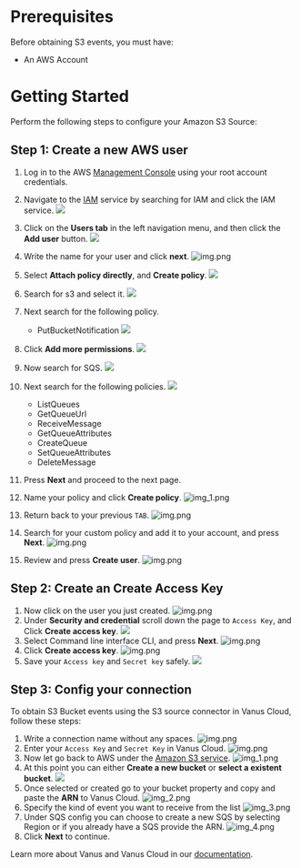 # Prerequisites

Before obtaining S3 events, you must have:
- An AWS Account


# Getting Started

Perform the following steps to configure your Amazon S3 Source:

## Step 1: Create a new AWS user

1. Log in to the AWS [Management Console](https://aws.amazon.com) using your root account credentials.
2. Navigate to the [IAM](https://console.aws.amazon.com/iam/) service by searching for IAM and click the IAM service.
   ![](images/1.png)
3. Click on the **Users tab** in the left navigation menu, and then click the **Add user** button.
   ![](images/2.png)
4. Write the name for your user and click **next**.
   ![img.png](images/3.png)
5. Select **Attach policy directly**, and **Create policy**.
   ![](images/4.png)
6. Search for s3 and select it.
![](images/5.png)   
7. Next search for the following policy. 
   - PutBucketNotification
   ![](images/6.png)
8. Click **Add more permissions**.
![](images/7.png)
9. Now search for SQS.
![](images/8.png)
10. Next search for the following policies.
![](images/9.png)
    - ListQueues
    - GetQueueUrl
    - ReceiveMessage
    - GetQueueAttributes
    - CreateQueue
    - SetQueueAttributes
    - DeleteMessage
11. Press **Next** and proceed to the next page.

12. Name your policy and click **Create policy**. 
   ![img_1.png](images/10.png)
13. Return back to your previous `TAB`.
    ![img.png](images/11.png)
14. Search for your custom policy and add it to your account, and press **Next**.
    ![img.png](images/12.png)
15. Review and press **Create user**.
    ![img.png](images/13.png)


## Step 2: Create an Create Access Key
1. Now click on the user you just created.
   ![img.png](images/14.png)
2. Under **Security and credential** scroll down the page to `Access Key`, and Click **Create access key**.
   ![](images/15.png)
3. Select Command line interface CLI, and press **Next**.
   ![img.png](images/16.png)
4. Click **Create access key**.
   ![img.png](images/17.png)
5. Save your `Access key` and `Secret key` safely.
   ![](images/18.png)

## Step 3: Config your connection

To obtain S3 Bucket events using the S3 source connector in Vanus Cloud, follow these steps:


1. Write a connection name without any spaces.
   ![img.png](images/19.png)
2. Enter your `Access Key` and `Secret Key` in Vanus Cloud.
   ![img.png](images/20.png)
3. Now let go back to AWS under the [Amazon S3 service](https://s3.console.aws.amazon.com/s3/buckets).
   ![img_1.png](images/21.png)
4. At this point you can either **Create a new bucket** or **select a existent bucket**.
![](images/22.png)
5. Once selected or created go to your bucket property and copy and paste the **ARN** to Vanus Cloud.
   ![img_2.png](images/23.png)
6. Specify the kind of event you want to receive from the list
   ![img_3.png](images/24.png)
7. Under SQS config you can choose to create a new SQS by selecting Region or if you already have a SQS provide the ARN.
   ![img_4.png](images/25.png)
8. Click **Next** to continue.


Learn more about Vanus and Vanus Cloud in our [documentation](https://docs.vanus.ai).
